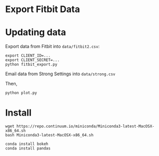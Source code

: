 Export Fitbit Data
===

Updating data
===

Export data from Fitbit into `data/fitbit2.csv`:

	export CLIENT_ID=...
	export CLIENT_SECRET=... 
	python fitbit_export.py

Email data from Strong Settings into `data/strong.csv`

Then,

	python plot.py

Install
===

	wget https://repo.continuum.io/miniconda/Miniconda3-latest-MacOSX-x86_64.sh
	bash Miniconda3-latest-MacOSX-x86_64.sh

	conda install bokeh
	conda install pandas